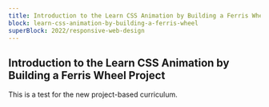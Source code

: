 ```yaml
---
title: Introduction to the Learn CSS Animation by Building a Ferris Wheel Project
block: learn-css-animation-by-building-a-ferris-wheel
superBlock: 2022/responsive-web-design
---
```


## Introduction to the Learn CSS Animation by Building a Ferris Wheel Project

This is a test for the new project-based curriculum.
